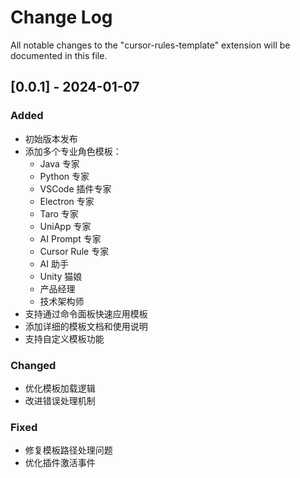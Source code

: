 # Change Log

All notable changes to the "cursor-rules-template" extension will be documented in this file.

## [0.0.1] - 2024-01-07

### Added

- 初始版本发布
- 添加多个专业角色模板：
  - Java 专家
  - Python 专家
  - VSCode 插件专家
  - Electron 专家
  - Taro 专家
  - UniApp 专家
  - AI Prompt 专家
  - Cursor Rule 专家
  - AI 助手
  - Unity 猫娘
  - 产品经理
  - 技术架构师
- 支持通过命令面板快速应用模板
- 添加详细的模板文档和使用说明
- 支持自定义模板功能

### Changed

- 优化模板加载逻辑
- 改进错误处理机制

### Fixed

- 修复模板路径处理问题
- 优化插件激活事件

